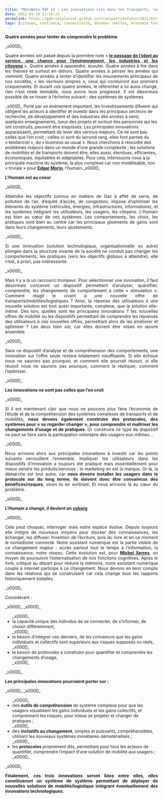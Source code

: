 ```yaml
---
title: "MétaNote TdF 13 : Les innovations clés dans les Transports, les services de mobilités et les chaînes logistiques"
date: 2012-03-19 11:16:31
permalink: https://gabrielplassat.github.io/transportsdufutur/2012/03/metanote-13-les-innovations-cles-dans-les-transports-les-services-de-mobilites-et-les-chaines-logist.html
tags: [citoyen, confiance, connectivité, données réelles, économie fonctionnalité, holoptisme, intelligence collective, internet, marchandises, marketing individualisé, monnaie complémentaire, multimodes, pensée complexe, Service de mobilité]
---
```


<p style="text-align: justify;"><strong>Quatre années pour tenter de comprendre le problème</strong></p>_x000D_
<p style="text-align: justify;">Quatre années ont passé depuis la première note « <a href="https://gabrielplassat.github.io/transportsdufutur/2009/11/le-passage-de-lobjet-vehicule-aux-services-de-mobilite-une-chance.html" target="_blank" rel="noopener"><strong>le passage de l’objet au service, une chance pour l’environnement, les industries et les citoyens</strong></a> ». Quatre années à apprendre, écouter. Quatre années à lire dans les thèmes et surtout en dehors. Quatre années à penser les années qui viennent. Quatre années à tenter d’identifier les mouvements principaux de nos sociétés, « les vecteurs propres », ceux qui conduiront aux premiers craquements. Et durant ces quatre années, le référentiel a lui aussi changé, rien n’est resté immobile, nous avons tous progressé. Il est désormais possible de se hisser à l’échelon suivant : des systèmes de systèmes.</p>_x000D_
<!--more--> Porté par un évènement important, les Investissements d’Avenir qui obligent les acteurs à identifier et investir dans les principaux secteurs de recherche, de développement et des industries des années à venir, quelques enseignements, issus des projets et surtout des personnes qui les ont construits, peuvent être esquissés. Les principales innovations apparaissent, permettant de lever des verrous majeurs. Ce ne sont pas celles que l’on croit ; celles-ci sont du second rang, elles font parties du « tendanciel », du « business as usual ». Nous cherchons à résoudre des problèmes majeurs dans un monde d’une grande complexité ; les solutions de mobilités et de transports doivent être, elles aussi, étendues, efficientes, économiques, équitables et adaptables. Pour cela, intéressons nous à la principale machine du système, la plus complexe car non modélisable, non « triviale » pour <a href="https://gabrielplassat.github.io/transportsdufutur/2011/04/metanote-tdf-11-transports-mobilites-introduction-a-la-pensee-complexe.html" target="_blank" rel="noopener"><strong>Edgar Morin</strong></a>, l’humain._x000D_
<p style="text-align: justify;"><strong>L’Humain est au coeur</strong></p>_x000D_
<p style="text-align: justify;">Atteindre les objectifs connus en matière de Gaz à effet de serre, de pollution de l’air, d’équité d’accès, de congestion, impose d’optimiser les éléments du système (véhicules, énergies, infrastructures, informations), et les systèmes intégrant les utilisateurs, les usagers, les citoyens. L’Humain est bien au cœur de ces systèmes. Les comportements, les choix, les pratiques sont bien au centre car les principaux gisements de gains sont dans leurs changements, leurs ajustements.</p>_x000D_
<p style="text-align: justify;">Si une innovation (solution technologique, organisationnelle ou autre) plongée dans la structure vivante de la société ne conduit pas changer les comportements, les pratiques (vers les objectifs globaux à atteindre), elle n’est, à priori, pas intéressante.</p>_x000D_
<p style="text-align: justify;">Mais il y a là un raccourci trompeur. Pour sélectionner une innovation, il faut désormais concevoir un dispositif permettant d’analyser, quantifier, comprendre, les changements de comportement à cette « stimulation ». Comment réagit le vivant à une nouvelle offre de transports/mobilités/logistiques ? Ainsi, la réponse des utilisateurs à une nouvelle solution est tout aussi importante, complexe, que la solution elle-même. Dès lors, quelles sont les principales innovations ? les nouvelles offres de mobilité ou les dispositifs permettant de comprendre les réponses des utilisateurs à ces nouvelles offres, permettant alors de les améliorer et optimiser ? Les deux bien sûr, car elles doivent être mises en œuvre ensemble.</p>_x000D_
<p style="text-align: justify;">Sans ce dispositif d’analyse et de compréhension des comportements, une innovation sur l’offre seule restera totalement insuffisante. Si elle échoue nous ne saurons pas pourquoi, et comment elle pourrait réussir, si elle réussit nous ne saurons pas pourquoi, comment la répliquer, comment l’optimiser.</p>_x000D_
<p style="text-align: justify;"><strong>Les innovations ne sont pas celles que l’on croit</strong></p>_x000D_
<p style="text-align: justify;">Si il est maintenant clair que nous ne pouvons plus faire l’économie de l’étude et de la compréhension des systèmes complexes de transports et de mobilités, <strong>nous devons également construire des protocoles, des systèmes pour « se regarder changer », pour comprendre et maîtriser les changements d’usage et de pratiques</strong>. Or construire ce type de dispositif ne peut se faire sans la participation volontaire des usagers eux-mêmes…</p>_x000D_
<p style="text-align: justify;">Nous arrivons alors aux principales innovations à investir car les points suivants verrouillent l’ensemble. Impliquer les utilisateurs dans les dispositifs d’innovation a toujours été pratiqué mais essentiellement pour mieux vendre les produits/services ; le marketing en est la marque. Or là, la démarche est tout autre, car <strong>nous devons installer les usagers dans le protocole sur du long terme, ils doivent donc être convaincus des bénéfices/risques</strong>, sinon ils en sortiront. Et nous arrivons là au cœur du problème.</p>_x000D_
<p style="text-align: justify;"><strong>L’Humain a changé, il devient un <a href="https://gabrielplassat.github.io/transportsdufutur/2010/11/metanote-tdf-10-nous-etions-nous-sommes-et-nous-serons-des-cyborgs-lassistant-personnel-de-mobilite.html" target="_blank" rel="noopener">cyborg</a></strong></p>_x000D_
<p style="text-align: justify;">Cela peut choquer, interroger mais notre espèce évolue. Depuis toujours elle intègre de nouveaux moyens pour stocker des connaissances, les échanger, les diffuser. Invention de l’écriture, puis du livre et en ce moment le nomadisme connecté. Notre assistant numérique est la partie visible de ce changement majeur : accès partout tout le temps à l’information, la connaissance, notre réseau. Cette évolution est, pour <a href="https://gabrielplassat.github.io/transportsdufutur/2012/02/les-lunettes-google-traduisent-une-evolution-millenaire-presentent-de-nombreux-interets-dans-la-mobi.html" target="_blank" rel="noopener"><strong>Michel Serres</strong></a>, un moyen de poursuivre l’externalisation de nos fonctions cognitives. Après le livre, critiqué au départ pour réduire la mémoire, notre assistant numérique couplé à internet participe à ce changement. Nous devons en tenir compte dans les relations qui se construisent car cela change tous les rapports historiquement installés.</p>_x000D_
<p style="text-align: justify;">Considérant :</p>_x000D_
_x000D_
<ul>_x000D_
 	<li>la capacité unique des individus de se connecter, de s’informer, de choisir différemment,</li>_x000D_
 	<li>le besoin d’intégrer ces derniers, de les convaincre que les gains individuels et collectifs sont supérieurs aux risques supposés ou réels,</li>_x000D_
 	<li>le besoin de protocoles à construire pour quantifier et comprendre les changements d’usage,</li>_x000D_
</ul>_x000D_
<p style="text-align: justify;"><strong>Les principales innovations pourraient porter sur :</strong></p>_x000D_
_x000D_
<ul>_x000D_
 	<li>des <strong>outils de compréhension</strong> de système complexe pour que les usagers visualisent les gains individuels et les gains collectifs, et comprennent les risques, pour mieux se projeter et changer de pratiques ;</li>_x000D_
 	<li>des <strong>incitatifs au changement</strong>, simples et puissants, compréhensibles, utilisant les nouveaux systèmes monétaires dématérialisés ;</li>_x000D_
 	<li>les <strong>protocoles</strong> proprement dits, permettant pour tous les acteurs de quantifier, comprendre l’impact d’une solution de mobilité aux usagers ;</li>_x000D_
</ul>_x000D_
<p style="text-align: justify;"><strong>Finalement, ces trois innovations seront liées entre elles, elles constitueront un système de système permettant de déployer de nouvelles solutions de mobilité/logistique intégrant éventuellement des innovations technologiques.</strong></p>
